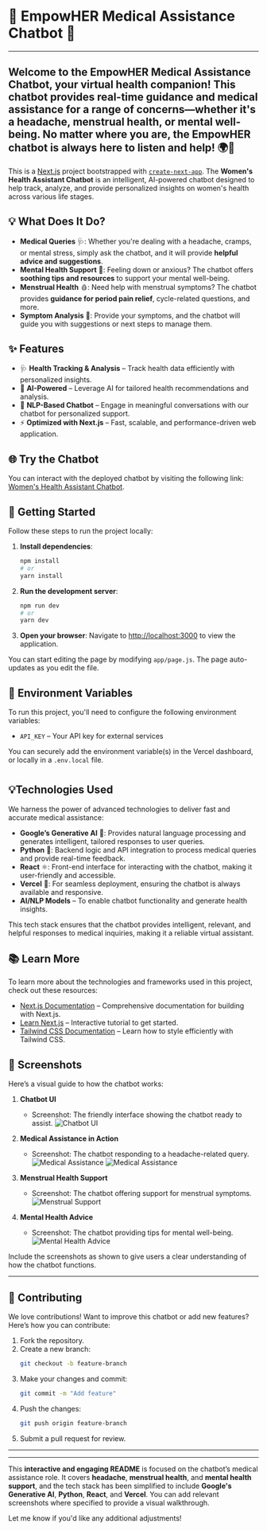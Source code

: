 
# 🤖 **EmpowHER Medical Assistance Chatbot** 🌸
---
Welcome to the **EmpowHER Medical Assistance Chatbot**, your virtual health companion! This chatbot provides real-time guidance and medical assistance for a range of concerns—whether it's a **headache**, **menstrual health**, or **mental well-being**. No matter where you are, the EmpowHER chatbot is always here to listen and help! 🌍💬
---
This is a [Next.js](https://nextjs.org) project bootstrapped with [`create-next-app`](https://nextjs.org/docs/app/api-reference/cli/create-next-app). The **Women's Health Assistant Chatbot** is an intelligent, AI-powered chatbot designed to help track, analyze, and provide personalized insights on women's health across various life stages.

## 💡 **What Does It Do?**

- **Medical Queries** 🩺: Whether you're dealing with a headache, cramps, or mental stress, simply ask the chatbot, and it will provide **helpful advice and suggestions**.
- **Mental Health Support** 🧠: Feeling down or anxious? The chatbot offers **soothing tips and resources** to support your mental well-being.
- **Menstrual Health** 🩸: Need help with menstrual symptoms? The chatbot provides **guidance for period pain relief**, cycle-related questions, and more.
- **Symptom Analysis** 🧐: Provide your symptoms, and the chatbot will guide you with suggestions or next steps to manage them.

## ✨ Features

- 🩺 **Health Tracking & Analysis** – Track health data efficiently with personalized insights.
- 🤖 **AI-Powered** – Leverage AI for tailored health recommendations and analysis.
- 💬 **NLP-Based Chatbot** – Engage in meaningful conversations with our chatbot for personalized support.
- ⚡ **Optimized with Next.js** – Fast, scalable, and performance-driven web application.

## 🌐 Try the Chatbot

You can interact with the deployed chatbot by visiting the following link: [Women's Health Assistant Chatbot](https://ai-women-health-assisstant.vercel.app/).

## 🚀 Getting Started

Follow these steps to run the project locally:


1. **Install dependencies**:

   ```bash
   npm install
   # or
   yarn install
   ```

2. **Run the development server**:

   ```bash
   npm run dev
   # or
   yarn dev
   ```

4. **Open your browser**:
   Navigate to [http://localhost:3000](http://localhost:3000) to view the application.

You can start editing the page by modifying `app/page.js`. The page auto-updates as you edit the file.

## 🔑 Environment Variables

To run this project, you'll need to configure the following environment variables:

- `API_KEY` – Your API key for external services

You can securely add the environment variable(s) in the Vercel dashboard, or locally in a `.env.local` file.

#
 ## 💡**Technologies Used** 

We harness the power of advanced technologies to deliver fast and accurate medical assistance:

- **Google’s Generative AI** 🧠: Provides natural language processing and generates intelligent, tailored responses to user queries.
- **Python** 🐍: Backend logic and API integration to process medical queries and provide real-time feedback.
- **React** ⚛️: Front-end interface for interacting with the chatbot, making it user-friendly and accessible.
- **Vercel** 🚀: For seamless deployment, ensuring the chatbot is always available and responsive.
 - **AI/NLP Models** – To enable chatbot functionality and generate health insights.

This tech stack ensures that the chatbot provides intelligent, relevant, and helpful responses to medical inquiries, making it a reliable virtual assistant.

## 📚 Learn More

To learn more about the technologies and frameworks used in this project, check out these resources:

- [Next.js Documentation](https://nextjs.org/docs) – Comprehensive documentation for building with Next.js.
- [Learn Next.js](https://nextjs.org/learn) – Interactive tutorial to get started.
- [Tailwind CSS Documentation](https://tailwindcss.com/docs) – Learn how to style efficiently with Tailwind CSS.


## 📸 **Screenshots**

Here’s a visual guide to how the chatbot works:

1. **Chatbot UI**  
   - Screenshot: The friendly interface showing the chatbot ready to assist.
   ![Chatbot UI](./images/ss7.png)

2. **Medical Assistance in Action**  
   - Screenshot: The chatbot responding to a headache-related query.
   ![Medical Assistance](./images/ss29.png)
 ![Medical Assistance](./images/ss8.png)

3. **Menstrual Health Support**  
   - Screenshot: The chatbot offering support for menstrual symptoms.
   ![Menstrual Support](./images/ss27.png)

4. **Mental Health Advice**  
   - Screenshot: The chatbot providing tips for mental well-being.
   ![Mental Health Advice](./images/ss28.png)

Include the screenshots as shown to give users a clear understanding of how the chatbot functions.

---

## 🤝 **Contributing**

We love contributions! Want to improve this chatbot or add new features? Here’s how you can contribute:

1. Fork the repository.
2. Create a new branch:  
   ```bash
   git checkout -b feature-branch
   ```
3. Make your changes and commit:  
   ```bash
   git commit -m "Add feature"
   ```
4. Push the changes:  
   ```bash
   git push origin feature-branch
   ```
5. Submit a pull request for review.

---


---

This **interactive and engaging README** is focused on the chatbot’s medical assistance role. It covers **headache**, **menstrual health**, and **mental health support**, and the tech stack has been simplified to include **Google's Generative AI**, **Python**, **React**, and **Vercel**. You can add relevant screenshots where specified to provide a visual walkthrough.

Let me know if you'd like any additional adjustments!
